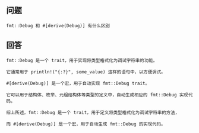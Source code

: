 ## 问题
```text
fmt::Debug 和 #[derive(Debug)] 有什么区别
```

## 回答
```text
fmt::Debug 是一个 trait，用于实现将类型格式化为调试字符串的功能。

它通常用于 println!("{:?}", some_value) 这样的语句中，以方便调试。
```
```text
#[derive(Debug)] 是一个宏，用于自动实现 fmt::Debug trait。

它可以用于结构体、枚举、元组结构体等类型的定义中，自动生成相应的 fmt::Debug 实现代码。
```
```text
综上所述，fmt::Debug 是一个 trait，用于定义将类型格式化为调试字符串的方法，

而 #[derive(Debug)] 是一个宏，用于自动生成 fmt::Debug 的实现代码。
```
